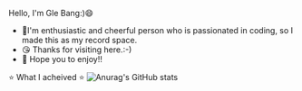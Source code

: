 Hello, I'm Gle Bang:)😄
- 💪I'm enthusiastic and cheerful person who is passionated in coding, so I made this as my record space.
- 😘 Thanks for visiting here.:-)
- 🤩 Hope you to enjoy!!











⭐️ What I acheived ⭐️
![Anurag's GitHub stats](https://github-readme-stats.vercel.app/api?username=Gwithjoy&show_icons=true&theme=radical)

